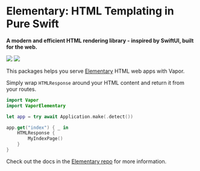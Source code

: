 # Elementary: HTML Templating in Pure Swift

**A modern and efficient HTML rendering library - inspired by SwiftUI, built for the web.**

[![](https://img.shields.io/endpoint?url=https%3A%2F%2Fswiftpackageindex.com%2Fapi%2Fpackages%2Fvapor-community%2Fvapor-elementary%2Fbadge%3Ftype%3Dswift-versions)](https://swiftpackageindex.com/vapor-community/vapor-elementary)
[![](https://img.shields.io/endpoint?url=https%3A%2F%2Fswiftpackageindex.com%2Fapi%2Fpackages%2Fvapor-community%2Fvapor-elementary%2Fbadge%3Ftype%3Dplatforms)](https://swiftpackageindex.com/vapor-community/vapor-elementary)

This packages helps you serve [Elementary](https://swiftpackageindex.com/sliemeobn/elementary) HTML web apps with Vapor.

Simply wrap `HTMLResponse` around your HTML content and return it from your routes.

```swift
import Vapor
import VaporElementary

let app = try await Application.make(.detect())

app.get("index") { _ in
    HTMLResponse {
        MyIndexPage()
    }
}
```

Check out the docs in the [Elementary repo](https://github.com/sliemeobn/elementary) for more information.
